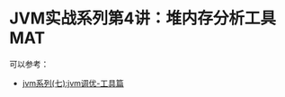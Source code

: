 # JVM实战系列第4讲：堆内存分析工具MAT

可以参考：

* [jvm系列(七):jvm调优-工具篇](http://www.ityouknow.com/java/2017/02/22/jvm-tool.html)